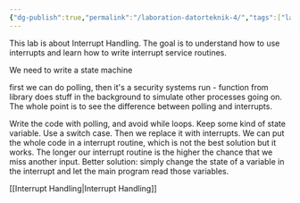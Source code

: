 ```yaml
---
{"dg-publish":true,"permalink":"/laboration-datorteknik-4/","tags":["laboration","datorteknik"]}
---
```




This lab is about Interrupt Handling. The goal is to understand how to use interrupts and learn how to write interrupt service routines. 

We need to write a state machine

first we can do polling, then it's a security systems run - function from library does stuff in the background to simulate other processes going on. The whole point is to see the difference between polling and interrupts. 

Write the code with polling, and avoid while loops. Keep some kind of state variable. Use a switch case. Then we replace it with interrupts. We can put the whole code in a interrupt routine, which is not the best solution but it works. The longer our interrupt routine is the higher the chance that we miss another input. Better solution: simply change the state of a variable in the interrupt and let the main program read those variables. 

[[Interrupt Handling\|Interrupt Handling]]
